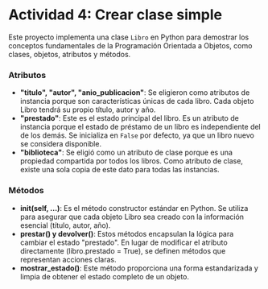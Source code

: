 # Actividad 4: Crear clase simple

Este proyecto implementa una clase `Libro` en Python para demostrar los conceptos fundamentales de la Programación Orientada a Objetos, como clases, objetos, atributos y métodos.

### Atributos
-   **"titulo", "autor", "anio_publicacion"**: Se eligieron como atributos de instancia porque son características únicas de cada libro. Cada objeto Libro tendrá su propio título, autor y año.
-   **"prestado"**: Este es el estado principal del libro. Es un atributo de instancia porque el estado de préstamo de un libro es independiente del de los demás. Se inicializa en `False` por defecto, ya que un libro nuevo se considera disponible.
-   **"biblioteca"**: Se eligió como un atributo de clase porque es una propiedad compartida por todos los libros. Como atributo de clase, existe una sola copia de este dato para todas las instancias.

### Métodos

-   **__init__(self, ...)**: Es el método constructor estándar en Python. Se utiliza para asegurar que cada objeto Libro sea creado con la información esencial (título, autor, año).
-   **prestar() y devolver()**: Estos métodos encapsulan la lógica para cambiar el estado "prestado". En lugar de modificar el atributo directamente (libro.prestado = True), se definen métodos que representan acciones claras.
-   **mostrar_estado()**: Este método proporciona una forma estandarizada y limpia de obtener el estado completo de un objeto.
